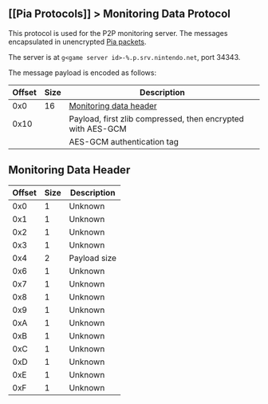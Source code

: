 [[Pia Protocols]] > Monitoring Data Protocol
---

This protocol is used for the P2P monitoring server. The messages encapsulated in unencrypted [Pia packets](Pia-Protocol).

The server is at `g<game server id>-%.p.srv.nintendo.net`, port 34343.

The message payload is encoded as follows:

| Offset | Size | Description |
| --- | --- | --- |
| 0x0 | 16 | [Monitoring data header](#monitoring-data-header) |
| 0x10 | | Payload, first zlib compressed, then encrypted with AES-GCM |
| | | AES-GCM authentication tag |

## Monitoring Data Header
| Offset | Size | Description |
| --- | --- | --- |
| 0x0 | 1 | Unknown |
| 0x1 | 1 | Unknown |
| 0x2 | 1 | Unknown |
| 0x3 | 1 | Unknown |
| 0x4 | 2 | Payload size |
| 0x6 | 1 | Unknown |
| 0x7 | 1 | Unknown |
| 0x8 | 1 | Unknown |
| 0x9 | 1 | Unknown |
| 0xA | 1 | Unknown |
| 0xB | 1 | Unknown |
| 0xC | 1 | Unknown |
| 0xD | 1 | Unknown |
| 0xE | 1 | Unknown |
| 0xF | 1 | Unknown |